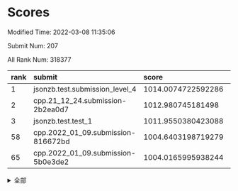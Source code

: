 # Scores

Modified Time: 2022-03-08 11:35:06

Submit Num: 207

All Rank Num: 318377

| rank |               submit               |       score        |       sigma        | pk_num |
| :--- | :--------------------------------- | :----------------- | :----------------- | :----- |
| 1    | jsonzb.test.submission_level_4     | 1014.0074722592286 | 0.8199783269480712 | 6146   |
| 2    | cpp.21_12_24.submission-2b2ea0d7   | 1012.980745181498  | 0.7868637111764191 | 6148   |
| 3    | jsonzb.test.test_1                 | 1011.9550380423088 | 0.7989150308448192 | 6149   |
| 58   | cpp.2022_01_09.submission-816672bd | 1004.6403198719279 | 0.720747433314046  | 6151   |
| 65   | cpp.2022_01_09.submission-5b0e3de2 | 1004.0165995938244 | 0.7158600377773688 | 6149   |


<details>
<summary>全部</summary>

| rank |                 submit                 |       score        |       sigma        | pk_num |
| :--- | :------------------------------------- | :----------------- | :----------------- | :----- |
| 1    | jsonzb.test.submission_level_4         | 1014.0074722592286 | 0.8199783269480712 | 6146   |
| 2    | cpp.21_12_24.submission-2b2ea0d7       | 1012.980745181498  | 0.7868637111764191 | 6148   |
| 3    | jsonzb.test.test_1                     | 1011.9550380423088 | 0.7989150308448192 | 6149   |
| 4    | gobigger.level_3.submission_level_3_19 | 1011.868471391443  | 0.771744786897875  | 6156   |
| 5    | gobigger.level_3.submission_level_3_17 | 1011.5334859542194 | 0.7770226735249853 | 6157   |
| 6    | gobigger.level_3.submission_level_3_11 | 1011.470994082479  | 0.7676965896141095 | 6151   |
| 7    | gobigger.level_3.submission_level_3_38 | 1011.351916363036  | 0.7711192436344632 | 6150   |
| 8    | gobigger.level_3.submission_level_3_43 | 1011.2860998997957 | 0.767433396988008  | 6158   |
| 9    | gobigger.level_3.submission_level_3_39 | 1011.2010980914624 | 0.7650544615784465 | 6155   |
| 10   | gobigger.level_3.submission_level_3_47 | 1011.1991066372474 | 0.7814055002846249 | 6157   |
| 11   | gobigger.level_3.submission_level_3_2  | 1010.98203093105   | 0.7389335322525851 | 6152   |
| 12   | gobigger.level_3.submission_level_3_7  | 1010.9575476259955 | 0.7830279001223621 | 6154   |
| 13   | gobigger.level_3.submission_level_3_8  | 1010.9311980382224 | 0.7632616131571762 | 6151   |
| 14   | gobigger.level_3.submission_level_3_27 | 1010.8494544508934 | 0.7524560841253289 | 6150   |
| 15   | gobigger.level_3.submission_level_3_18 | 1010.8144080558342 | 0.7626555415747864 | 6153   |
| 16   | gobigger.level_3.submission_level_3_6  | 1010.8018976715275 | 0.7637485837692676 | 6158   |
| 17   | gobigger.level_3.submission_level_3_5  | 1010.6266623363687 | 0.7705256872615529 | 6147   |
| 18   | gobigger.level_3.submission_level_3_14 | 1010.4378101048666 | 0.7730056145741656 | 6150   |
| 19   | gobigger.level_3.submission_level_3_13 | 1010.3974253770817 | 0.7664033290518862 | 6157   |
| 20   | gobigger.level_3.submission_level_3_10 | 1010.3720404100683 | 0.7673774479563201 | 6155   |
| 21   | gobigger.level_3.submission_level_3_21 | 1010.3399476089576 | 0.7489086524645513 | 6152   |
| 22   | gobigger.level_3.submission_level_3_3  | 1010.1491435644556 | 0.7700310938801718 | 6150   |
| 23   | gobigger.level_3.submission_level_3_48 | 1010.089303908137  | 0.7784742068809363 | 6154   |
| 24   | gobigger.level_3.submission_level_3_31 | 1010.047182220709  | 0.7615267398242204 | 6157   |
| 25   | gobigger.level_3.submission_level_3_44 | 1010.016924021832  | 0.7840787645906265 | 6152   |
| 26   | gobigger.level_3.submission_level_3_35 | 1010.0147354473845 | 0.757228179956443  | 6148   |
| 27   | gobigger.level_3.submission_level_3_45 | 1010.0127734814439 | 0.7410467287157166 | 6150   |
| 28   | gobigger.level_3.submission_level_3_24 | 1009.8274515515009 | 0.7600416942424207 | 6150   |
| 29   | gobigger.level_3.submission_level_3_25 | 1009.7666821697294 | 0.7539148683061903 | 6157   |
| 30   | gobigger.level_3.submission_level_3_33 | 1009.655468357834  | 0.7605548692863797 | 6153   |
| 31   | gobigger.level_3.submission_level_3_20 | 1009.6263161199815 | 0.7646805127921    | 6149   |
| 32   | gobigger.level_3.submission_level_3_29 | 1009.5192793862806 | 0.7267769642895986 | 6153   |
| 33   | gobigger.level_3.submission_level_3_22 | 1009.5008739742356 | 0.7579521927047574 | 6152   |
| 34   | gobigger.level_3.submission_level_3_37 | 1009.4991655172107 | 0.7525522365588151 | 6150   |
| 35   | gobigger.level_3.submission_level_3_32 | 1009.4754916793685 | 0.7643213563540484 | 6153   |
| 36   | gobigger.level_3.submission_level_3_15 | 1009.4453774495779 | 0.7465133861360486 | 6153   |
| 37   | gobigger.level_3.submission_level_3_23 | 1009.3171596343772 | 0.7495824966765073 | 6152   |
| 38   | gobigger.level_3.submission_level_3_41 | 1009.2918662480092 | 0.7467996740685233 | 6158   |
| 39   | gobigger.level_3.submission_level_3_0  | 1009.1811266578544 | 0.7586520140265611 | 6157   |
| 40   | gobigger.level_3.submission_level_3_49 | 1008.9493545733798 | 0.7503551710680308 | 6151   |
| 41   | gobigger.level_3.submission_level_3_28 | 1008.9135107665318 | 0.7487100098005509 | 6151   |
| 42   | gobigger.level_3.submission_level_3_30 | 1008.8322226511268 | 0.7392483093317791 | 6150   |
| 43   | gobigger.level_3.submission_level_3_40 | 1008.7887153206568 | 0.7526722299121241 | 6152   |
| 44   | gobigger.level_3.submission_level_3_46 | 1008.7465974284125 | 0.7453246428295337 | 6153   |
| 45   | gobigger.level_3.submission_level_3_1  | 1008.5596243454704 | 0.7459723039894439 | 6151   |
| 46   | gobigger.level_3.submission_level_3_26 | 1008.5465334292389 | 0.7463151910377571 | 6151   |
| 47   | gobigger.level_3.submission_level_3_34 | 1008.5414590132712 | 0.7451772234085864 | 6148   |
| 48   | gobigger.level_3.submission_level_3_9  | 1008.5214214100978 | 0.767552132331343  | 6156   |
| 49   | gobigger.level_3.submission_level_3_36 | 1008.4543200390805 | 0.7424759209687363 | 6150   |
| 50   | gobigger.level_3.submission_level_3_4  | 1008.3096785488401 | 0.7698844608087376 | 6156   |
| 51   | gobigger.level_3.submission_level_3_16 | 1008.1799758210971 | 0.7493169701417718 | 6154   |
| 52   | gobigger.level_3.submission_level_3_12 | 1008.1529384935553 | 0.7274918367517987 | 6150   |
| 53   | gobigger.level_3.submission_level_3_42 | 1008.0135319545143 | 0.7349856877378074 | 6153   |
| 54   | gobigger.level_1.submission_level_1_6  | 1005.4045010270308 | 0.7224309902302836 | 6154   |
| 55   | gobigger.level_1.submission_level_1_46 | 1005.2407328571478 | 0.7212914547482514 | 6155   |
| 56   | gobigger.level_1.submission_level_1_22 | 1005.18697426607   | 0.7112180092031174 | 6149   |
| 57   | gobigger.level_1.submission_level_1_29 | 1004.6778280334261 | 0.7054225614038956 | 6155   |
| 58   | cpp.2022_01_09.submission-816672bd     | 1004.6403198719279 | 0.720747433314046  | 6151   |
| 59   | gobigger.level_1.submission_level_1_26 | 1004.5124719863569 | 0.7295860603877595 | 6153   |
| 60   | gobigger.level_1.submission_level_1_49 | 1004.2184700051953 | 0.7139444461856758 | 6152   |
| 61   | gobigger.level_1.submission_level_1_4  | 1004.1873912685971 | 0.7085564613136239 | 6156   |
| 62   | gobigger.level_1.submission_level_1_38 | 1004.1311837130124 | 0.7157318064176812 | 6153   |
| 63   | gobigger.level_1.submission_level_1_33 | 1004.1019668884777 | 0.718211116606611  | 6149   |
| 64   | gobigger.level_1.submission_level_1_37 | 1004.097286925348  | 0.7294008062821941 | 6149   |
| 65   | cpp.2022_01_09.submission-5b0e3de2     | 1004.0165995938244 | 0.7158600377773688 | 6149   |
| 66   | gobigger.level_1.submission_level_1_32 | 1003.9355152515927 | 0.7185502167703693 | 6155   |
| 67   | gobigger.level_1.submission_level_1_5  | 1003.888549995754  | 0.7134439119755871 | 6153   |
| 68   | gobigger.level_1.submission_level_1_47 | 1003.8787673071724 | 0.7138913107266253 | 6150   |
| 69   | gobigger.level_1.submission_level_1_24 | 1003.8743134593064 | 0.72768613464076   | 6153   |
| 70   | gobigger.level_1.submission_level_1_48 | 1003.8430697259084 | 0.7272028040282043 | 6155   |
| 71   | gobigger.level_1.submission_level_1_1  | 1003.7962486900951 | 0.7224050033504705 | 6152   |
| 72   | gobigger.level_1.submission_level_1_21 | 1003.7385520392968 | 0.7159201928523354 | 6150   |
| 73   | gobigger.level_1.submission_level_1_13 | 1003.6864685862498 | 0.699834629425796  | 6152   |
| 74   | gobigger.level_1.submission_level_1_12 | 1003.6339691788522 | 0.7272008497569287 | 6147   |
| 75   | gobigger.level_1.submission_level_1_16 | 1003.5718837884988 | 0.7113357910648735 | 6152   |
| 76   | gobigger.level_1.submission_level_1_44 | 1003.5161124211171 | 0.7205617923160224 | 6152   |
| 77   | gobigger.level_1.submission_level_1_34 | 1003.5013736252719 | 0.7228931526979377 | 6153   |
| 78   | gobigger.level_1.submission_level_1_19 | 1003.491757045336  | 0.703987582539911  | 6151   |
| 79   | gobigger.level_1.submission_level_1_39 | 1003.4520750630744 | 0.7212136068525028 | 6153   |
| 80   | gobigger.level_1.submission_level_1_28 | 1003.4304283505545 | 0.7174604839318178 | 6154   |
| 81   | gobigger.level_1.submission_level_1_40 | 1003.3386385936037 | 0.7044404020397702 | 6155   |
| 82   | gobigger.level_1.submission_level_1_14 | 1003.3198205535532 | 0.7032915012998089 | 6150   |
| 83   | gobigger.level_1.submission_level_1_11 | 1003.3164067409863 | 0.7127511267853669 | 6156   |
| 84   | gobigger.level_1.submission_level_1_17 | 1003.2326672698925 | 0.7396274662959945 | 6150   |
| 85   | gobigger.level_1.submission_level_1_25 | 1003.0698086524242 | 0.7175258441117763 | 6145   |
| 86   | gobigger.level_1.submission_level_1_2  | 1003.0506229279019 | 0.7178554132503154 | 6151   |
| 87   | gobigger.level_1.submission_level_1_42 | 1002.993184016932  | 0.7225225077090569 | 6150   |
| 88   | gobigger.level_1.submission_level_1_3  | 1002.9665651163144 | 0.7042372633683704 | 6153   |
| 89   | gobigger.level_1.submission_level_1_23 | 1002.9186290231403 | 0.7155755313783363 | 6153   |
| 90   | gobigger.level_1.submission_level_1_35 | 1002.8695690363819 | 0.7098914022356217 | 6158   |
| 91   | gobigger.level_1.submission_level_1_0  | 1002.8466704143692 | 0.7094647649816279 | 6151   |
| 92   | gobigger.level_1.submission_level_1_45 | 1002.7375172151152 | 0.7281301311283251 | 6160   |
| 93   | gobigger.level_1.submission_level_1_8  | 1002.6965967517064 | 0.7245374835204771 | 6147   |
| 94   | gobigger.level_1.submission_level_1_9  | 1002.659292730606  | 0.7123334752454458 | 6154   |
| 95   | gobigger.level_1.submission_level_1_7  | 1002.6402395589681 | 0.7220029223830088 | 6157   |
| 96   | gobigger.level_1.submission_level_1_30 | 1002.6050882040087 | 0.7191211908586088 | 6153   |
| 97   | gobigger.level_1.submission_level_1_27 | 1002.5632268684251 | 0.7080971005069894 | 6159   |
| 98   | gobigger.level_1.submission_level_1_15 | 1002.5036416954968 | 0.7046166367911455 | 6152   |
| 99   | gobigger.level_1.submission_level_1_18 | 1002.4493861821259 | 0.7198339356384018 | 6152   |
| 100  | gobigger.level_1.submission_level_1_10 | 1002.4036858163969 | 0.7197984270853625 | 6158   |
| 101  | gobigger.level_1.submission_level_1_31 | 1002.2432446620085 | 0.7087328689893513 | 6152   |
| 102  | gobigger.level_1.submission_level_1_43 | 1002.2168855748233 | 0.71953714195438   | 6154   |
| 103  | gobigger.level_1.submission_level_1_41 | 1002.1481429835626 | 0.71123328038414   | 6152   |
| 104  | gobigger.level_1.submission_level_1_36 | 1001.6700759806582 | 0.701758868016434  | 6154   |
| 105  | gobigger.level_1.submission_level_1_20 | 1001.3096768577692 | 0.7228041085309358 | 6154   |
| 106  | gobigger.random.submission_random_23   | 997.8262121148512  | 0.7039054392385438 | 6152   |
| 107  | gobigger.random.submission_random_0    | 997.810478569437   | 0.7122748399433194 | 6154   |
| 108  | gobigger.random.submission_random_42   | 997.03371041676    | 0.7000264939125581 | 6148   |
| 109  | gobigger.random.submission_random_36   | 996.9854903916166  | 0.7226156787046527 | 6153   |
| 110  | gobigger.random.submission_random_17   | 996.934104213861   | 0.7046508037832077 | 6155   |
| 111  | gobigger.random.submission_random_28   | 996.857282432622   | 0.7040281744250493 | 6155   |
| 112  | gobigger.random.submission_random_41   | 996.8227007916321  | 0.7145806026059328 | 6149   |
| 113  | gobigger.random.submission_random_25   | 996.7275497565287  | 0.7064208411667151 | 6156   |
| 114  | gobigger.random.submission_random_34   | 996.7072525834338  | 0.706365711464108  | 6155   |
| 115  | gobigger.random.submission_random_5    | 996.5813331142627  | 0.7146727015351956 | 6152   |
| 116  | gobigger.random.submission_random_24   | 996.5432922503453  | 0.7081681637963164 | 6150   |
| 117  | gobigger.random.submission_random_38   | 996.5338584563666  | 0.7082448277875242 | 6150   |
| 118  | gobigger.random.submission_random_15   | 996.5193457737508  | 0.6999267529900783 | 6151   |
| 119  | gobigger.random.submission_random_22   | 996.5047571178796  | 0.6994113384242272 | 6148   |
| 120  | gobigger.random.submission_random_4    | 996.5026513864369  | 0.7113758145542208 | 6153   |
| 121  | gobigger.random.submission_random_1    | 996.3885028299242  | 0.6959051957269878 | 6155   |
| 122  | gobigger.random.submission_random_32   | 996.3124623922224  | 0.7187785462758135 | 6148   |
| 123  | gobigger.random.submission_random_2    | 996.2433874767951  | 0.7146596211850093 | 6155   |
| 124  | gobigger.random.submission_random_20   | 996.2222686706774  | 0.7187270568507335 | 6154   |
| 125  | gobigger.random.submission_random_26   | 996.1893101835424  | 0.7071057410367902 | 6152   |
| 126  | gobigger.random.submission_random_48   | 996.1338836585052  | 0.7174202880472299 | 6149   |
| 127  | gobigger.random.submission_random_10   | 996.112161123331   | 0.7038036317653704 | 6155   |
| 128  | gobigger.random.submission_random_18   | 996.0377353496609  | 0.7190679429330471 | 6152   |
| 129  | gobigger.random.submission_random_13   | 996.0235465015764  | 0.7152753493209539 | 6152   |
| 130  | gobigger.random.submission_random_37   | 996.001539579209   | 0.7105847351165144 | 6148   |
| 131  | gobigger.random.submission_random_40   | 995.9264693991163  | 0.7117876886525473 | 6153   |
| 132  | gobigger.random.submission_random_19   | 995.9039840232134  | 0.7198155858520864 | 6149   |
| 133  | gobigger.random.submission_random_16   | 995.8564075492854  | 0.7266822011002642 | 6155   |
| 134  | gobigger.random.submission_random_46   | 995.7786541142417  | 0.7179110954084288 | 6152   |
| 135  | gobigger.random.submission_random_12   | 995.7548088823589  | 0.7146297534540487 | 6151   |
| 136  | gobigger.random.submission_random_43   | 995.7441235126603  | 0.71391351157074   | 6152   |
| 137  | gobigger.random.submission_random_8    | 995.7325958533033  | 0.7164398336664446 | 6151   |
| 138  | gobigger.random.submission_random_21   | 995.7180463778433  | 0.7170624552443723 | 6157   |
| 139  | gobigger.random.submission_random_30   | 995.6950129174197  | 0.7116628606627293 | 6148   |
| 140  | gobigger.random.submission_random_27   | 995.6312507880693  | 0.7248374772664706 | 6150   |
| 141  | gobigger.random.submission_random_29   | 995.5369334093824  | 0.7186685752463347 | 6149   |
| 142  | gobigger.random.submission_random_7    | 995.536390535504   | 0.7274130410118199 | 6150   |
| 143  | gobigger.random.submission_random_3    | 995.3667781580335  | 0.7067143765448394 | 6151   |
| 144  | gobigger.random.submission_random_14   | 995.3365993980594  | 0.7067890845031014 | 6152   |
| 145  | gobigger.random.submission_random_11   | 995.3102594816244  | 0.7181630192640863 | 6154   |
| 146  | gobigger.random.submission_random_47   | 995.3037952388624  | 0.7055536389515216 | 6154   |
| 147  | gobigger.random.submission_random_45   | 995.2326893991371  | 0.6977521889132496 | 6151   |
| 148  | gobigger.random.submission_random_44   | 995.2262458956586  | 0.713872486461492  | 6153   |
| 149  | gobigger.random.submission_random_6    | 995.103209253923   | 0.7091754920305137 | 6152   |
| 150  | gobigger.random.submission_random_31   | 995.0717883855357  | 0.7097053319796425 | 6153   |
| 151  | gobigger.random.submission_random_39   | 994.7998929692598  | 0.7177955518444699 | 6153   |
| 152  | gobigger.random.submission_random_33   | 994.7804961523146  | 0.6923546466627448 | 6156   |
| 153  | gobigger.random.submission_random_49   | 994.5734607130115  | 0.7030309978799621 | 6152   |
| 154  | gobigger.random.submission_random_35   | 994.4287909518077  | 0.7261031310811397 | 6155   |
| 155  | gobigger.random.submission_random_9    | 994.1225524946051  | 0.7338939648257938 | 6152   |
| 156  | gobigger.level_2.submission_level_2_10 | 994.0094588477184  | 0.7346018924681311 | 6149   |
| 157  | gobigger.level_2.submission_level_2_30 | 993.7386499351582  | 0.7394738461758945 | 6151   |
| 158  | gobigger.level_2.submission_level_2_42 | 993.7194142410414  | 0.7339148283818768 | 6156   |
| 159  | gobigger.level_2.submission_level_2_25 | 993.635464631412   | 0.7368439547742749 | 6156   |
| 160  | gobigger.level_2.submission_level_2_9  | 993.610203117981   | 0.7450575449106717 | 6159   |
| 161  | gobigger.level_2.submission_level_2_21 | 993.5168408156179  | 0.7414436277964712 | 6155   |
| 162  | gobigger.level_2.submission_level_2_38 | 993.2961468349125  | 0.7387769221296776 | 6155   |
| 163  | gobigger.level_2.submission_level_2_33 | 993.2538316448507  | 0.7445811817971723 | 6154   |
| 164  | gobigger.level_2.submission_level_2_15 | 993.2038000435876  | 0.7330041929941788 | 6147   |
| 165  | gobigger.level_2.submission_level_2_37 | 992.9862589622604  | 0.7393463159260338 | 6151   |
| 166  | gobigger.level_2.submission_level_2_14 | 992.8588042691424  | 0.7368339759705607 | 6143   |
| 167  | gobigger.level_2.submission_level_2_2  | 992.8348127692846  | 0.7360722473697114 | 6147   |
| 168  | gobigger.level_2.submission_level_2_18 | 992.8299444311599  | 0.7473937413465107 | 6152   |
| 169  | gobigger.level_2.submission_level_2_48 | 992.8211082009666  | 0.7395651637450584 | 6156   |
| 170  | gobigger.level_2.submission_level_2_27 | 992.8043586808241  | 0.7468178376853187 | 6160   |
| 171  | gobigger.level_2.submission_level_2_31 | 992.7382156227068  | 0.7389015105828576 | 6152   |
| 172  | gobigger.level_2.submission_level_2_4  | 992.6363178807154  | 0.7208903455402473 | 6144   |
| 173  | gobigger.level_2.submission_level_2_20 | 992.6205242999681  | 0.7495874246076255 | 6155   |
| 174  | gobigger.level_2.submission_level_2_44 | 992.5487770658178  | 0.7438706872742167 | 6152   |
| 175  | gobigger.level_2.submission_level_2_3  | 992.4913057674709  | 0.7390528940370913 | 6151   |
| 176  | gobigger.level_2.submission_level_2_13 | 992.4768626068454  | 0.7338366688489247 | 6152   |
| 177  | gobigger.level_2.submission_level_2_7  | 992.4309914656195  | 0.7545274032026535 | 6152   |
| 178  | gobigger.level_2.submission_level_2_49 | 992.3411236864297  | 0.7406054768431107 | 6153   |
| 179  | gobigger.level_2.submission_level_2_26 | 992.3045453349326  | 0.7398314040906463 | 6150   |
| 180  | gobigger.level_2.submission_level_2_11 | 992.1959134281218  | 0.7257260337624296 | 6151   |
| 181  | gobigger.level_2.submission_level_2_40 | 992.1150479380447  | 0.750376125969544  | 6150   |
| 182  | gobigger.level_2.submission_level_2_28 | 992.052147379525   | 0.7532946176250663 | 6150   |
| 183  | gobigger.level_2.submission_level_2_43 | 992.0475689468676  | 0.740685659857565  | 6155   |
| 184  | gobigger.level_2.submission_level_2_47 | 992.0378275293974  | 0.7558940137968724 | 6152   |
| 185  | gobigger.level_2.submission_level_2_32 | 991.9571282059085  | 0.7478192482067316 | 6150   |
| 186  | gobigger.level_2.submission_level_2_35 | 991.8170084312359  | 0.7687281634467248 | 6148   |
| 187  | gobigger.level_2.submission_level_2_19 | 991.7582045847456  | 0.7312165219991776 | 6152   |
| 188  | gobigger.level_2.submission_level_2_12 | 991.7384817425489  | 0.7640511555727343 | 6152   |
| 189  | gobigger.level_2.submission_level_2_1  | 991.7293287826626  | 0.7568495160957782 | 6153   |
| 190  | gobigger.level_2.submission_level_2_36 | 991.7133370318113  | 0.7472047454044543 | 6146   |
| 191  | gobigger.level_2.submission_level_2_0  | 991.7109603238449  | 0.7621035699547345 | 6150   |
| 192  | gobigger.level_2.submission_level_2_22 | 991.6359125580591  | 0.7566858683835381 | 6151   |
| 193  | gobigger.level_2.submission_level_2_24 | 991.5789561203218  | 0.7459247369868646 | 6150   |
| 194  | gobigger.level_2.submission_level_2_46 | 991.5781250751158  | 0.7766921928838185 | 6152   |
| 195  | gobigger.level_2.submission_level_2_41 | 991.5757072915003  | 0.7491273250594767 | 6153   |
| 196  | gobigger.level_2.submission_level_2_23 | 991.5100792779019  | 0.7526619193521664 | 6156   |
| 197  | gobigger.level_2.submission_level_2_5  | 991.5046842891156  | 0.7740192246561172 | 6147   |
| 198  | gobigger.level_2.submission_level_2_45 | 991.4778914365912  | 0.7603898066271139 | 6151   |
| 199  | gobigger.level_2.submission_level_2_17 | 991.3782766680375  | 0.7691708580292704 | 6153   |
| 200  | gobigger.level_2.submission_level_2_16 | 991.1279362253789  | 0.749623883424546  | 6148   |
| 201  | gobigger.level_2.submission_level_2_29 | 991.0365798960485  | 0.7550729058330568 | 6153   |
| 202  | gobigger.level_2.submission_level_2_34 | 990.7361042376177  | 0.7701976970116239 | 6156   |
| 203  | gobigger.level_2.submission_level_2_8  | 990.6866163628567  | 0.7573438283261791 | 6155   |
| 204  | gobigger.level_2.submission_level_2_39 | 990.5041314929001  | 0.764508045513188  | 6154   |
| 205  | gobigger.level_2.submission_level_2_6  | 989.8422320869703  | 0.7858763109799142 | 6150   |
| 206  | gobigger.none.submission_none_1        | 977.2420341578526  | 1.282088131986941  | 6146   |
| 207  | gobigger.none.submission_none_0        | 976.5290714308458  | 1.4531354482901573 | 6152   |

</details>